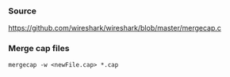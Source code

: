 ### Source
https://github.com/wireshark/wireshark/blob/master/mergecap.c  

### Merge cap files
```
mergecap -w <newFile.cap> *.cap
```

